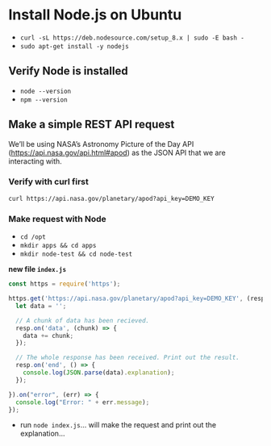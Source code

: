 # Install Node.js on Ubuntu

* `curl -sL https://deb.nodesource.com/setup_8.x | sudo -E bash -`
* `sudo apt-get install -y nodejs`

## Verify Node is installed

* `node --version`
* `npm --version`

## Make a simple REST API request

We’ll be using NASA’s Astronomy Picture of the Day API (https://api.nasa.gov/api.html#apod) as the JSON API that we are interacting with.

### Verify with curl first   
`curl https://api.nasa.gov/planetary/apod?api_key=DEMO_KEY`

### Make request with Node

* `cd /opt`
* `mkdir apps && cd apps`
* `mkdir node-test && cd node-test`

**new file `index.js`**

``` js
const https = require('https');

https.get('https://api.nasa.gov/planetary/apod?api_key=DEMO_KEY', (resp) => {
  let data = '';

  // A chunk of data has been recieved.
  resp.on('data', (chunk) => {
    data += chunk;
  });

  // The whole response has been received. Print out the result.
  resp.on('end', () => {
    console.log(JSON.parse(data).explanation);
  });

}).on("error", (err) => {
  console.log("Error: " + err.message);
});

```

* run `node index.js`... will make the request and print out the explanation...
